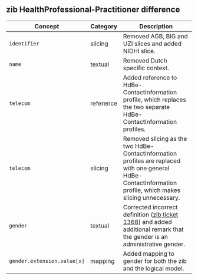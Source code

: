 ## zib HealthProfessional-Practitioner difference

| Concept         | Category          | Description                             | 
|-----------------|-------------------|-----------------------------------------|
|`identifier` | slicing | Removed AGB, BIG and UZI slices and added NIDHI slice. |
|`name` | textual | Removed Dutch specific context. |
|`telecom` | reference | Added reference to HdBe-ContactInformation profile, which replaces the two separate HdBe-ContactInformation profiles. | 
|`telecom` | slicing | Removed slicing as the two HdBe-ContactInformation profiles are replaced with one general HdBe-ContactInformation profile, which makes slicing unnecessary. |
|`gender` | textual | Corrected incorrect definition ([zib ticket 1368](https://bits.nictiz.nl/browse/ZIB-1368)) and added additional remark that the gender is an administrative gender. |
|`gender.extension.value[x]` | mapping | Added mapping to gender for both the zib and the logical model. |